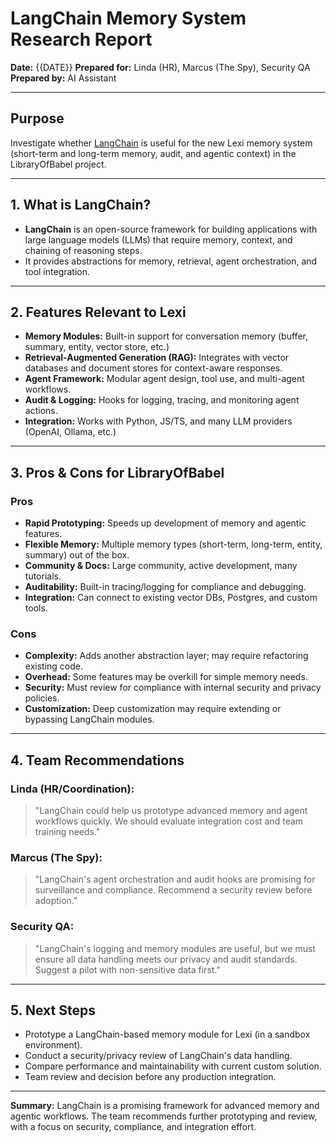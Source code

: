 # LangChain Memory System Research Report

**Date:** {{DATE}}
**Prepared for:** Linda (HR), Marcus (The Spy), Security QA
**Prepared by:** AI Assistant

---

## Purpose

Investigate whether [LangChain](https://langchain.com/) is useful for the new Lexi memory system (short-term and long-term memory, audit, and agentic context) in the LibraryOfBabel project.

---

## 1. What is LangChain?
- **LangChain** is an open-source framework for building applications with large language models (LLMs) that require memory, context, and chaining of reasoning steps.
- It provides abstractions for memory, retrieval, agent orchestration, and tool integration.

---

## 2. Features Relevant to Lexi
- **Memory Modules:** Built-in support for conversation memory (buffer, summary, entity, vector store, etc.)
- **Retrieval-Augmented Generation (RAG):** Integrates with vector databases and document stores for context-aware responses.
- **Agent Framework:** Modular agent design, tool use, and multi-agent workflows.
- **Audit & Logging:** Hooks for logging, tracing, and monitoring agent actions.
- **Integration:** Works with Python, JS/TS, and many LLM providers (OpenAI, Ollama, etc.)

---

## 3. Pros & Cons for LibraryOfBabel

### Pros
- **Rapid Prototyping:** Speeds up development of memory and agentic features.
- **Flexible Memory:** Multiple memory types (short-term, long-term, entity, summary) out of the box.
- **Community & Docs:** Large community, active development, many tutorials.
- **Auditability:** Built-in tracing/logging for compliance and debugging.
- **Integration:** Can connect to existing vector DBs, Postgres, and custom tools.

### Cons
- **Complexity:** Adds another abstraction layer; may require refactoring existing code.
- **Overhead:** Some features may be overkill for simple memory needs.
- **Security:** Must review for compliance with internal security and privacy policies.
- **Customization:** Deep customization may require extending or bypassing LangChain modules.

---

## 4. Team Recommendations

### **Linda (HR/Coordination):**
> "LangChain could help us prototype advanced memory and agent workflows quickly. We should evaluate integration cost and team training needs."

### **Marcus (The Spy):**
> "LangChain's agent orchestration and audit hooks are promising for surveillance and compliance. Recommend a security review before adoption."

### **Security QA:**
> "LangChain's logging and memory modules are useful, but we must ensure all data handling meets our privacy and audit standards. Suggest a pilot with non-sensitive data first."

---

## 5. Next Steps
- Prototype a LangChain-based memory module for Lexi (in a sandbox environment).
- Conduct a security/privacy review of LangChain's data handling.
- Compare performance and maintainability with current custom solution.
- Team review and decision before any production integration.

---

**Summary:**
LangChain is a promising framework for advanced memory and agentic workflows. The team recommends further prototyping and review, with a focus on security, compliance, and integration effort. 